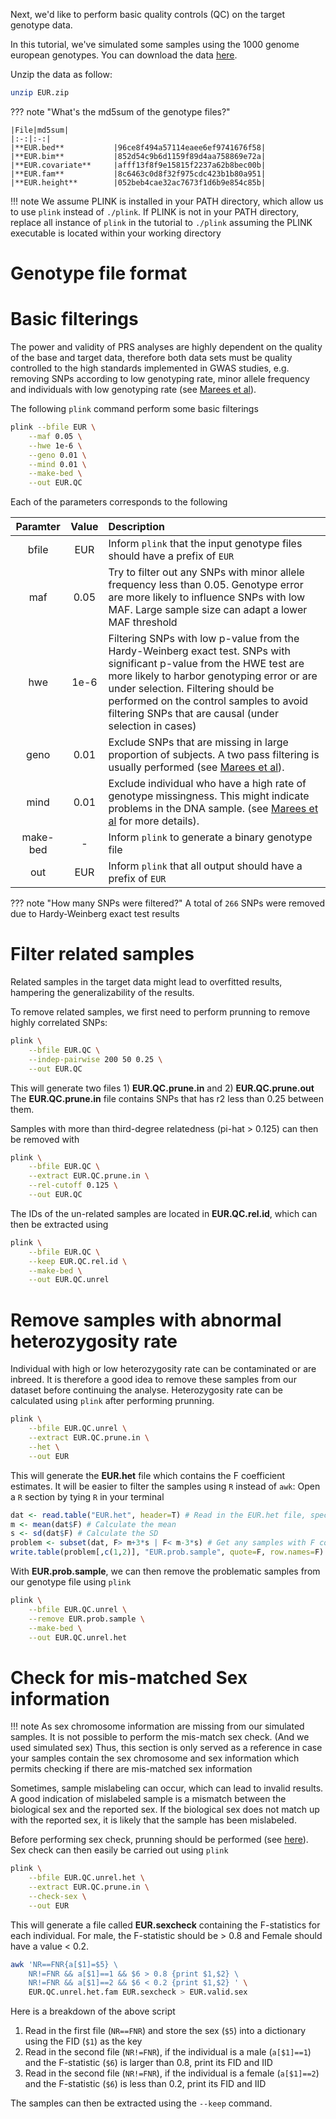 Next, we'd like to perform basic quality controls (QC) on the target genotype data. 

In this tutorial, we've simulated some samples using the 1000 genome european genotypes. 
You can download the data [here](https://github.com/choishingwan/PRS-Tutorial/raw/master/resources/EUR.zip). 

Unzip the data as follow:

```bash
unzip EUR.zip
```

??? note "What's the md5sum of the genotype files?"

    |File|md5sum|
    |:-:|:-:|
    |**EUR.bed**           |96ce8f494a57114eaee6ef9741676f58|
    |**EUR.bim**           |852d54c9b6d1159f89d4aa758869e72a|
    |**EUR.covariate**     |afff13f8f9e15815f2237a62b8bec00b|
    |**EUR.fam**           |8c6463c0d8f32f975cdc423b1b80a951|
    |**EUR.height**        |052beb4cae32ac7673f1d6b9e854c85b|

!!! note
    We assume PLINK is installed in your PATH directory, which allow us to use `plink` instead of `./plink`.
    If PLINK is not in your PATH directory, replace all instance of `plink` in the tutorial to `./plink` assuming
    the PLINK executable is located within your working directory

# Genotype file format

# Basic filterings
The power and validity of PRS analyses are highly dependent on the quality of the base and target data, therefore 
both data sets must be quality controlled to the high standards implemented in GWAS studies, e.g. removing SNPs according to low genotyping rate, minor allele frequency and individuals with low genotyping rate (see [Marees et al](https://www.ncbi.nlm.nih.gov/pmc/articles/PMC6001694/)).

The following `plink` command perform some basic filterings

```bash
plink --bfile EUR \
    --maf 0.05 \
    --hwe 1e-6 \
    --geno 0.01 \
    --mind 0.01 \
    --make-bed \
    --out EUR.QC
```
Each of the parameters corresponds to the following

| Paramter | Value | Description|
|:-:|:-:|:-|
| bfile | EUR | Inform `plink` that the input genotype files should have a prefix of `EUR` |
| maf | 0.05 | Try to filter out any SNPs with minor allele frequency less than 0.05. Genotype error are more likely to influence SNPs with low MAF. Large sample size can adapt a lower MAF threshold|
| hwe | 1e-6 | Filtering SNPs with low p-value from the Hardy-Weinberg exact test. SNPs with significant p-value from the HWE test are more likely to harbor genotyping error or are under selection. Filtering should be performed on the control samples to avoid filtering SNPs that are causal (under selection in cases)|
| geno | 0.01 | Exclude SNPs that are missing in large proportion of subjects. A two pass filtering is usually performed (see [Marees et al](https://www.ncbi.nlm.nih.gov/pmc/articles/PMC6001694/)).|
| mind | 0.01 | Exclude individual who have a high rate of genotype missingness. This might indicate problems in the DNA sample. (see [Marees et al](https://www.ncbi.nlm.nih.gov/pmc/articles/PMC6001694/) for more details).|
| make-bed | - | Inform `plink` to generate a binary genotype file |
| out | EUR | Inform `plink` that all output should have a prefix of `EUR` |

??? note "How many SNPs were filtered?"
    A total of `266` SNPs were removed due to Hardy-Weinberg exact test results

# Filter related samples
Related samples in the target data might lead to overfitted results, hampering the generalizability of the results. 

To remove related samples, we first need to perform prunning to remove highly correlated SNPs:
```bash
plink \
    --bfile EUR.QC \
    --indep-pairwise 200 50 0.25 \
    --out EUR.QC
```

This will generate two files 1) **EUR.QC.prune.in** and 2) **EUR.QC.prune.out**
The **EUR.QC.prune.in** file contains SNPs that has r2 less than 0.25 between them. 

Samples with more than third-degree relatedness (pi-hat > 0.125) can then be removed with 

```bash
plink \
    --bfile EUR.QC \
    --extract EUR.QC.prune.in \
    --rel-cutoff 0.125 \
    --out EUR.QC
```
The IDs of the un-related samples are located in **EUR.QC.rel.id**, which can then be extracted using
```bash
plink \
    --bfile EUR.QC \
    --keep EUR.QC.rel.id \
    --make-bed \
    --out EUR.QC.unrel
```

# Remove samples with abnormal heterozygosity rate
Individual with high or low heterozygosity rate can be contaminated or are inbreed.
It is therefore a good idea to remove these samples from our dataset before continuing the analyse.
Heterozygosity rate can be calculated using `plink` after performing prunning. 
```bash
plink \
    --bfile EUR.QC.unrel \
    --extract EUR.QC.prune.in \
    --het \
    --out EUR
```
This will generate the **EUR.het** file which contains the F coefficient estimates.
It will be easier to filter the samples using `R` instead of `awk`:
Open a `R` section by tying `R` in your terminal
```R
dat <- read.table("EUR.het", header=T) # Read in the EUR.het file, specify it has header
m <- mean(dat$F) # Calculate the mean  
s <- sd(dat$F) # Calculate the SD
problem <- subset(dat, F> m+3*s | F< m-3*s) # Get any samples with F coefficient 3 sd away from population mean
write.table(problem[,c(1,2)], "EUR.prob.sample", quote=F, row.names=F) # print FID and IID for problematic samples
```
With **EUR.prob.sample**, we can then remove the problematic samples from our genotype file using `plink`
```bash
plink \
    --bfile EUR.QC.unrel \
    --remove EUR.prob.sample \
    --make-bed \
    --out EUR.QC.unrel.het
```

# Check for mis-matched Sex information

!!! note
    As sex chromosome information are missing from our simulated samples. 
    It is not possible to perform the mis-match sex check. (And we used simulated sex)
    Thus, this section is only served as a reference in case your samples contain the 
    sex chromosome and sex information which permits checking if there are mis-matched sex information

Sometimes, sample mislabeling can occur, which can lead to invalid results. 
A good indication of mislabeled sample is a mismatch between the biological sex and the reported sex. 
If the biological sex does not match up with the reported sex, it is likely that the sample has been mislabeled.

Before performing sex check, prunning should be performed (see [here](target.md#filter-related-samples)).
Sex check can then easily be carried out using `plink`
```bash
plink \
    --bfile EUR.QC.unrel.het \
    --extract EUR.QC.prune.in \
    --check-sex \
    --out EUR
```

This will generate a file called **EUR.sexcheck** containing the F-statistics for each individual.
For male, the F-statistic should be > 0.8 and Female should have a value < 0.2.

```bash
awk 'NR==FNR{a[$1]=$5} \
    NR!=FNR && a[$1]==1 && $6 > 0.8 {print $1,$2} \
    NR!=FNR && a[$1]==2 && $6 < 0.2 {print $1,$2} ' \
    EUR.QC.unrel.het.fam EUR.sexcheck > EUR.valid.sex 
```
Here is a breakdown of the above script
1. Read in the first file (`NR==FNR`) and store the sex (`$5`) into a dictionary using the FID (`$1`) as the key
2. Read in the second file (`NR!=FNR`), if the individual is a male (`a[$1]==1`) and the F-statistic (`$6`) is larger than 0.8, print its FID and IID
3. Read in the second file (`NR!=FNR`), if the individual is a female (`a[$1]==2`) and the F-statistic (`$6`) is less than 0.2, print its FID and IID

The samples can then be extracted using the `--keep` command.
